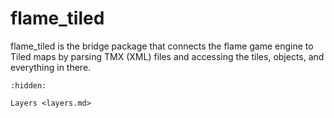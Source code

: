 # flame_tiled

flame_tiled is the bridge package that connects the flame game engine to Tiled maps by parsing
 TMX (XML) files and accessing the tiles, objects, and everything in there.

```{toctree}
:hidden:

Layers <layers.md>
```

